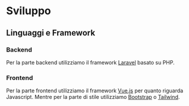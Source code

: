 # Sviluppo

## Linguaggi e Framework

### Backend
Per la parte backend utilizziamo il framework [Laravel](https://laravel.com/) basato su PHP.

### Frontend
Per la parte frontend utilizziamo il framework [Vue.js](https://vuejs.org/) per quanto riguarda Javascript.
Mentre per la parte di stile utilizziamo [Bootstrap](https://getbootstrap.com/) o [Tailwind](https://tailwindcss.com/).





